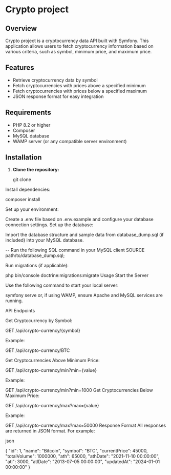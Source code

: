 # Crypto project

## Overview

Crypto project is a cryptocurrency data API built with Symfony. This application allows users to fetch cryptocurrency information based on various criteria, such as symbol, minimum price, and maximum price. 

## Features

- Retrieve cryptocurrency data by symbol
- Fetch cryptocurrencies with prices above a specified minimum
- Fetch cryptocurrencies with prices below a specified maximum
- JSON response format for easy integration

## Requirements

- PHP 8.2 or higher
- Composer
- MySQL database
- WAMP server (or any compatible server environment)

## Installation

1. **Clone the repository:**

   git clone <repository-url>


Install dependencies:

composer install

Set up your environment:

Create a .env file based on .env.example and configure your database connection settings.
Set up the database:

Import the database structure and sample data from database_dump.sql (if included) into your MySQL database.

-- Run the following SQL command in your MySQL client
SOURCE path/to/database_dump.sql;

Run migrations (if applicable):

php bin/console doctrine:migrations:migrate
Usage
Start the Server

Use the following command to start your local server:

symfony serve
or, if using WAMP, ensure Apache and MySQL services are running.

API Endpoints

Get Cryptocurrency by Symbol:

GET /api/crypto-currency/{symbol}

Example:

GET /api/crypto-currency/BTC

Get Cryptocurrencies Above Minimum Price:

GET /api/crypto-currency/min?min={value}

Example:

GET /api/crypto-currency/min?min=1000
Get Cryptocurrencies Below Maximum Price:

GET /api/crypto-currency/max?max={value}

Example:

GET /api/crypto-currency/max?max=50000
Response Format
All responses are returned in JSON format. For example:

json

{
  "id": 1,
  "name": "Bitcoin",
  "symbol": "BTC",
  "currentPrice": 45000,
  "totalVolume": 1000000,
  "ath": 65000,
  "athDate": "2021-11-10 00:00:00",
  "atl": 3000,
  "atlDate": "2013-07-05 00:00:00",
  "updatedAt": "2024-01-01 00:00:00"
}
